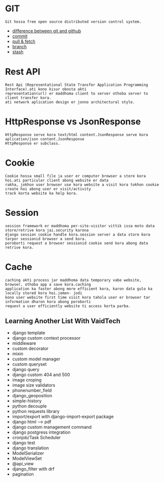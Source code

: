 # GIT
```
Git hossa free open source distributed version control system.
```
* [difference between git and github](docs/git.md#difference_between_git_and_github)
* [commit](docs/git.md#Commit)
* [pull & fetch](docs/git.md#pull--fetch)
* [branch](docs/git.md#branch)
* [stash](docs/git.md#stash)
# Rest API
```
Rest Api (Representational State Transfer Application Programming Interface).ati kono kisur obosta akti 
representation(url) er maddhoma client to server othoba server to client transfer kora.
ati network aplication design er jonno architectural style.
```
# HttpResponse vs JsonResponse
```
HttpResponse serve kora text/html content.JsonResponse serve kora aplication/json content.JsonResponse
HttpResponse er subclass.
```
# Cookie
```
Cookie hossa small file ja user er computer browser a store kora hoi.ati particular client abong website er data 
rakha, jokhon user browser use kora website a visit kora tokhon cookie create hoi abong user er visit/activity 
track korta website ka help kora.
```
# Session
```
session framework er maddhoma per-site-visitor vittik issa moto data store/retrive kora jai.security karona 
django session cookie handle kora.session server a data store kora tarpor sessionid browser a send kora.
poroborti request a browser sessionid cookie send kora abong data retrive kora.
```
# Cache
```
caching akti process jar maddhoma data temporary vabe website, browser, othoba app a save kora.caching 
application ka faster abong more efficient kora, karon data gulo ka locally stored kora hoi.jemon- jodi 
kono user website first time visit kora tahola user er browser tar information dharon kora abong poroborti 
request a user efficiently website ti access korta parba.
```

## Learning Another List With VaidTech
* django template
* django custom context processor
* middleware
* custom decorator
* mixin
* custom model manager
* custom queryset
* django query
* django custom 404 and 500
* image croping
* image size validators
* phonenumber_field
* django_geoposition
* simple-history
* python decouple
* python requests library
* import/export with django-import-export package
* django html --> pdf
* django custom management command
* django postgress integration
* cronjob/Task Scheduler
* django test
* django translation
* ModelSerializer
* ModelViewSet
* @api_view
* django_filter with drf
* pagination
